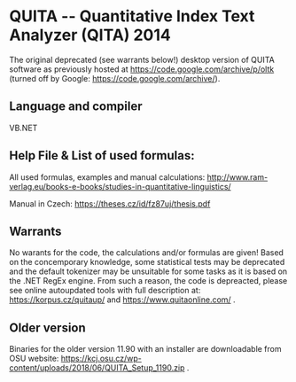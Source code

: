 # QUITA -- Quantitative Index Text Analyzer (QITA) 2014
The original deprecated (see warrants below!) desktop version of QUITA software as previously hosted at https://code.google.com/archive/p/oltk (turned off by Google: https://code.google.com/archive/).

## Language and compiler
VB.NET

## Help File & List of used formulas:
All used formulas, examples and manual calculations:
http://www.ram-verlag.eu/books-e-books/studies-in-quantitative-linguistics/

Manual in Czech:
https://theses.cz/id/fz87uj/thesis.pdf

## Warrants
No warants for the code, the calculations and/or formulas are given! Based on the concemporary knowledge, some statistical tests may be deprecated and the default tokenizer may be unsuitable for some tasks as it is based on the .NET RegEx engine. From such a reason, the code is depreacted, please see online autoupdated tools with full description at:
https://korpus.cz/quitaup/ and https://www.quitaonline.com/ .

## Older version
Binaries for the older version 11.90 with an installer are downloadable from OSU website: https://kcj.osu.cz/wp-content/uploads/2018/06/QUITA_Setup_1190.zip .
